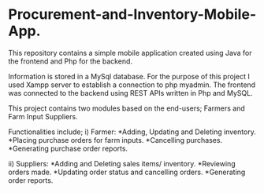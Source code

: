 # Procurement-and-Inventory-Mobile-App.
This repository contains a simple mobile application created using Java for the frontend and Php for the backend.

Information is stored in a MySql database. For the purpose of this project I used Xampp server to establish a connection to php myadmin.
The frontend was connected to the backend using REST APIs written in Php and MySQL.

This project contains two modules based on the end-users; Farmers and Farm Input Suppliers.

Functionalities include;
 i) Farmer: *Adding, Updating and Deleting inventory.
            *Placing purchase orders for farm inputs.
            *Cancelling purchases.
            *Generating purchase order reports.

ii) Suppliers: *Adding and Deleting sales items/ inventory.
               *Reviewing orders made.
               *Updating order status and cancelling orders.
               *Generating order reports.
